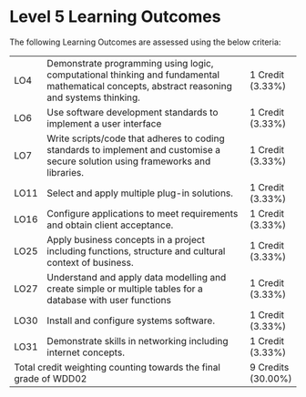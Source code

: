 # Level 5 Learning Outcomes

The following Learning Outcomes are assessed using the below criteria:

<table>
  <tr>
    <td>LO4</td>
    <td>Demonstrate programming using logic, computational thinking and fundamental mathematical concepts, abstract reasoning and systems thinking.</td>
    <td>1 Credit<br />(3.33%)</td>
  </tr>
  <tr>
    <td>LO6</td>
    <td>Use software development standards to implement a user interface</td>
    <td>1 Credit<br />(3.33%)</td>
  </tr>
  <tr>
    <td>LO7</td>
    <td>Write scripts/code that adheres to coding standards to implement and customise a secure solution using frameworks and libraries.</td>
    <td>1 Credit<br />(3.33%)</td>
  </tr>
  <tr>
    <td>LO11</td>
    <td>Select and apply multiple plug-in solutions.</td>
    <td>1 Credit<br />(3.33%)</td>
  </tr>
  <tr>
    <td>LO16</td>
    <td>Configure applications to meet requirements and obtain client acceptance.</td>
    <td>1 Credit<br />(3.33%)</td>
  </tr>
  <tr>
    <td>LO25</td>
    <td>Apply business concepts in a project including functions, structure and cultural context of business.</td>
    <td>1 Credit<br />(3.33%)</td>
  </tr>
  <tr>
    <td>LO27</td>
    <td>Understand and apply data modelling and create simple or multiple tables for a database with user functions</td>
    <td>1 Credit<br />(3.33%)</td>
  </tr>
  <tr>
    <td>LO30</td>
    <td>Install and configure systems software.</td>
    <td>1 Credit<br />(3.33%)</td>
  </tr>
  <tr>
    <td>LO31</td>
    <td>Demonstrate skills in networking including internet concepts.</td>
    <td>1 Credit<br />(3.33%)</td>
  </tr>
  <tr>
    <td colspan="2">
      Total credit weighting counting towards the final grade of WDD02
    </td>
    <td>
      9 Credits<br />(30.00%)
    </td>
  </tr>
</table>